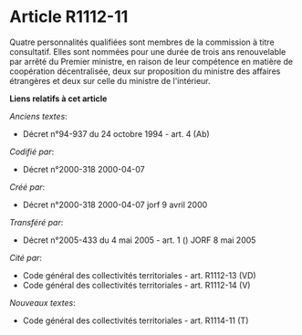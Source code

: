 # Article R1112-11

Quatre personnalités qualifiées sont membres de la commission à titre consultatif. Elles sont nommées pour une durée de trois
ans renouvelable par arrêté du Premier ministre, en raison de leur compétence en matière de coopération décentralisée, deux
sur proposition du ministre des affaires étrangères et deux sur celle du ministre de l'intérieur.

**Liens relatifs à cet article**

_Anciens textes_:

  - Décret n°94-937 du 24 octobre 1994 - art. 4 (Ab)

_Codifié par_:

  - Décret n°2000-318 2000-04-07

_Créé par_:

  - Décret n°2000-318 2000-04-07 jorf 9 avril 2000

_Transféré par_:

  - Décret n°2005-433 du 4 mai 2005 - art. 1 () JORF 8 mai 2005

_Cité par_:

  - Code général des collectivités territoriales - art. R1112-13 (VD)
  - Code général des collectivités territoriales - art. R1112-14 (V)

_Nouveaux textes_:

  - Code général des collectivités territoriales - art. R1114-11 (T)
